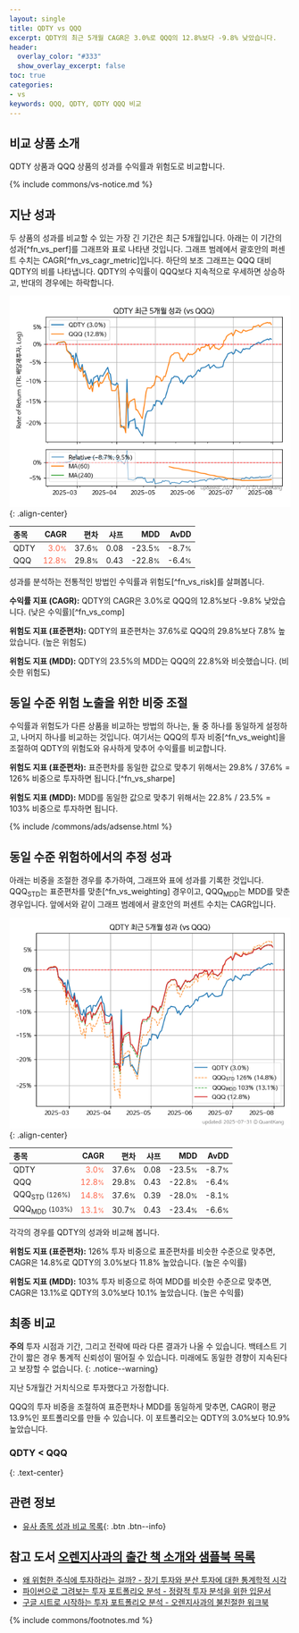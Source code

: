 ```yaml
---
layout: single
title: QDTY vs QQQ
excerpt: QDTY의 최근 5개월 CAGR은 3.0%로 QQQ의 12.8%보다 -9.8% 낮았습니다.
header:
  overlay_color: "#333"
  show_overlay_excerpt: false
toc: true
categories:
- vs
keywords: QQQ, QDTY, QDTY QQQ 비교
---
```


## 비교 상품 소개


QDTY 상품과 QQQ 상품의 성과를 수익률과 위험도로 비교합니다.





{% include commons/vs-notice.md %}

## 지난 성과

두 상품의 성과를 비교할 수 있는 가장 긴 기간은 최근 5개월입니다. 아래는 이 기간의 성과[^fn_vs_perf]를 그래프와 표로 나타낸 것입니다.
그래프 범례에서 괄호안의 퍼센트 수치는 CAGR[^fn_vs_cagr_metric]입니다.
하단의 보조 그래프는 QQQ 대비 QDTY의 비를 나타냅니다.
QDTY의 수익률이 QQQ보다 지속적으로 우세하면 상승하고, 반대의 경우에는 하락합니다.

![QDTY](/vs/images/qdty-vs-qqq_dual.png){: .align-center}

| **종목** | **CAGR** | **편차** | **샤프** | **MDD** | **AvDD** |
| :------------ | ------: | -----------: | -------: | ------: | -------: |
| QDTY | <span style="color: tomato">3.0<small>%</small></span> | 37.6<small>%</small> | 0.08 | -23.5<small>%</small> | -8.7<small>%</small> |
| QQQ | <span style="color: tomato">12.8<small>%</small></span> | 29.8<small>%</small> | 0.43 | -22.8<small>%</small> | -6.4<small>%</small> |

<!-- more -->


성과를 분석하는 전통적인 방법인 수익률과 위험도[^fn_vs_risk]를 살펴봅니다.

**수익률 지표 (CAGR):** QDTY의 CAGR은 3.0%로 QQQ의 12.8%보다 -9.8% 낮았습니다. (낮은 수익률)[^fn_vs_comp]

**위험도 지표 (표준편차):** QDTY의 표준편차는 37.6%로 QQQ의 29.8%보다 7.8% 높았습니다. (높은 위험도)

**위험도 지표 (MDD):** QDTY의 23.5%의 MDD는 QQQ의 22.8%와 비슷했습니다. (비슷한 위험도)



## 동일 수준 위험 노출을 위한 비중 조절

수익률과 위험도가 다른 상품을 비교하는 방법의 하나는, 둘 중 하나를 동일하게 설정하고, 나머지 하나를 비교하는 것입니다.
여기서는 QQQ의 투자 비중[^fn_vs_weight]을 조절하여 QDTY의 위험도와 유사하게 맞추어 수익률를 비교합니다.

**위험도 지표 (표준편차):** 표준편차를 동일한 값으로 맞추기 위해서는 29.8% / 37.6% = 126% 비중으로 투자하면 됩니다.[^fn_vs_sharpe]

**위험도 지표 (MDD):** MDD를 동일한 값으로 맞추기 위해서는 22.8% / 23.5% = 103% 비중으로 투자하면 됩니다.


{% include /commons/ads/adsense.html %}



## 동일 수준 위험하에서의 추정 성과

아래는 비중을 조절한 경우를 추가하여, 그래프와 표에 성과를 기록한 것입니다.
QQQ<sub>STD</sub>는 표준편차를 맞춘[^fn_vs_weighting] 경우이고, QQQ<sub>MDD</sub>는 MDD를 맞춘 경우입니다.
앞에서와 같이 그래프 범례에서 괄호안의 퍼센트 수치는 CAGR입니다.


![QDTY](/vs/images/qdty-vs-qqq.png){: .align-center}



| **종목** | **CAGR** | **편차** | **샤프** | **MDD** | **AvDD** |
| :------------ | ------: | -----------: | -------: | ------: | -------: |
| QDTY | <span style="color: tomato">3.0<small>%</small></span> | 37.6<small>%</small> | 0.08 | -23.5<small>%</small> | -8.7<small>%</small> |
| QQQ | <span style="color: tomato">12.8<small>%</small></span> | 29.8<small>%</small> | 0.43 | -22.8<small>%</small> | -6.4<small>%</small> |
| QQQ<sub>STD</sub> <small>(126%)</small> | <span style="color: tomato">14.8<small>%</small></span> | 37.6<small>%</small> | 0.39 | -28.0<small>%</small> | -8.1<small>%</small> |
| QQQ<sub>MDD</sub> <small>(103%)</small> | <span style="color: tomato">13.1<small>%</small></span> | 30.7<small>%</small> | 0.43 | -23.4<small>%</small> | -6.6<small>%</small> |



각각의 경우를 QDTY의 성과와 비교해 봅니다.

**위험도 지표 (표준편차):** 126% 투자 비중으로 표준편차를 비슷한 수준으로 맞추면, CAGR은 14.8%로 QDTY의 3.0%보다 11.8% 높았습니다. (높은 수익률)

**위험도 지표 (MDD):** 103% 투자 비중으로 하여 MDD를 비슷한 수준으로 맞추면, CAGR은 13.1%로 QDTY의 3.0%보다 10.1% 높았습니다. (높은 수익률)




## 최종 비교

**주의** 투자 시점과 기간, 그리고 전략에 따라 다른 결과가 나올 수 있습니다. 백테스트 기간이 짧은 경우 통계적 신뢰성이 떨어질 수 있습니다. 미래에도 동일한 경향이 지속된다고 보장할 수 없습니다.
{: .notice--warning}

지난 5개월간 거치식으로 투자했다고 가정합니다.

QQQ의 투자 비중을 조절하여 표준편차나 MDD를 동일하게 맞추면, CAGR이 평균 13.9%인 포트폴리오를 만들 수 있습니다.
이 포트폴리오는 QDTY의 3.0%보다 10.9% 높았습니다.

### QDTY &lt; QQQ
{: .text-center}


## 관련 정보

- [유사 종목 성과 비교 목록](/vs/){: .btn .btn--info}


## 참고 도서 [오렌지사과의 출간 책 소개와 샘플북 목록](https://kongdori.tistory.com/691)

- [왜 위험한 주식에 투자하라는 걸까? - 장기 투자와 분산 투자에 대한 통계학적 시각](https://kongdori.tistory.com/421)
- [파이썬으로 그려보는 투자 포트폴리오 분석  - 정량적 투자 분석을 위한 입문서](https://kongdori.tistory.com/643)
- [구글 시트로 시작하는 투자 포트폴리오 분석 - 오렌지사과의 불친절한 워크북](https://kongdori.tistory.com/449)

{% include commons/footnotes.md %}